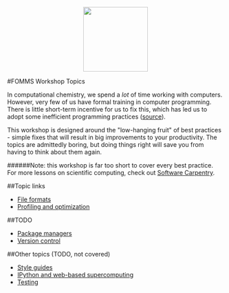 <p align="center">
 <img src="http://www.fomms.org/files/logo2015.jpg" height="150px" />
</p>

#FOMMS Workshop Topics

In computational chemistry, we spend a *lot* of time working with computers. However, very few of us have formal training in computer programming. There is little short-term incentive for us to fix this, which has led us to adopt some inefficient programming practices ([source](http://academia.stackexchange.com/questions/17781/why-do-many-talented-scientists-write-horrible-software)).

This workshop is designed around the "low-hanging fruit" of best practices - simple fixes that will result in big improvements to your productivity. The topics are admittedly boring, but doing things right will save you from having to think about them again.

######Note: this workshop is far too short to cover every best practice. For more lessons on scientific computing, check out [Software Carpentry](http://software-carpentry.org/).

##Topic links

 * [File formats](/file_formats/README.md)
 * [Profiling and optimization](/optimization/README.md)

##TODO

 * [Package managers](/package_managers.md)
 * [Version control](/version_control.md)

##Other topics (TODO, not covered)
 * [Style guides](/style_guides.md)
 * [IPython and web-based supercomputing](/ipython-supercomputing.md)
 * [Testing](/testing.md)
